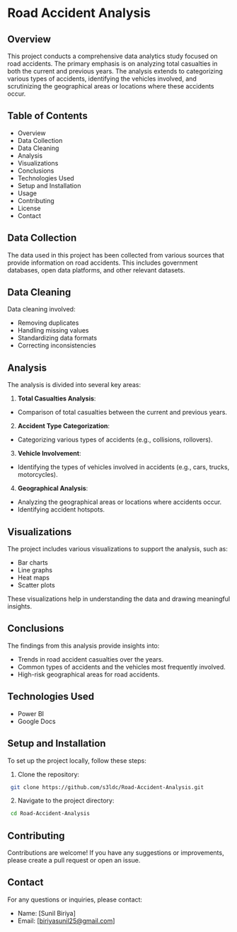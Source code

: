 # Road Accident Analysis
## Overview
This project conducts a comprehensive data analytics study focused on road accidents. The primary emphasis is on analyzing total casualties in both the current and previous years. The analysis extends to categorizing various types of accidents, identifying the vehicles involved, and scrutinizing the geographical areas or locations where these accidents occur.
## Table of Contents
* Overview
* Data Collection
* Data Cleaning
* Analysis
* Visualizations
* Conclusions
* Technologies Used
* Setup and Installation
* Usage
* Contributing
* License
* Contact

## Data Collection
The data used in this project has been collected from various sources that provide information on road accidents. This includes government databases, open data platforms, and other relevant datasets.

## Data Cleaning
Data cleaning involved:

* Removing duplicates
* Handling missing values
* Standardizing data formats
* Correcting inconsistencies

## Analysis
The analysis is divided into several key areas:
1.  **Total Casualties Analysis**:
*   Comparison of total casualties between the current and previous years.
2.  **Accident Type Categorization**:
*   Categorizing various types of accidents (e.g., collisions, rollovers).
3.  **Vehicle Involvement**:
*   Identifying the types of vehicles involved in accidents (e.g., cars, trucks, motorcycles).
4.  **Geographical Analysis**:
*   Analyzing the geographical areas or locations where accidents occur.
*   Identifying accident hotspots.

## Visualizations

The project includes various visualizations to support the analysis, such as:

*   Bar charts
*   Line graphs
*   Heat maps
*   Scatter plots

These visualizations help in understanding the data and drawing meaningful insights.

## Conclusions

The findings from this analysis provide insights into:

*   Trends in road accident casualties over the years.
*   Common types of accidents and the vehicles most frequently involved.
*   High-risk geographical areas for road accidents.

## Technologies Used

*   Power BI
*   Google Docs

## Setup and Installation
To set up the project locally, follow these steps:


1. Clone the repository:

```bash
 git clone https://github.com/s3ldc/Road-Accident-Analysis.git

```

2. Navigate to the project directory:

```bash
 cd Road-Accident-Analysis

```

## Contributing
Contributions are welcome! If you have any suggestions or improvements, please create a pull request or open an issue.

## Contact

For any questions or inquiries, please contact:

*   Name: \[Sunil Biriya\]
*   Email: \[biriyasunil25@gmail.com\]
